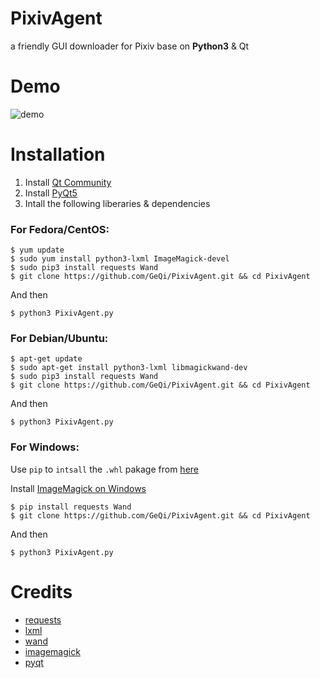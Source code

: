 # PixivAgent

a friendly GUI downloader for Pixiv base on **Python3** & Qt

# Demo

![demo](http://7u2hae.com1.z0.glb.clouddn.com/demo.gif)

# Installation

1. Install [Qt Community](http://www.qt.io/download-open-source/)
2. Install [PyQt5](http://pyqt.sourceforge.net/Docs/PyQt5/installation.html)
3. Intall the following liberaries & dependencies

### For Fedora/CentOS:

```
$ yum update
$ sudo yum install python3-lxml ImageMagick-devel
$ sudo pip3 install requests Wand
$ git clone https://github.com/GeQi/PixivAgent.git && cd PixivAgent
```

And then

`$ python3 PixivAgent.py`

### For Debian/Ubuntu:

```
$ apt-get update
$ sudo apt-get install python3-lxml libmagickwand-dev
$ sudo pip3 install requests Wand
$ git clone https://github.com/GeQi/PixivAgent.git && cd PixivAgent
```

And then

`$ python3 PixivAgent.py`

### For Windows:

Use `pip` to `intsall` the `.whl` pakage from [here](http://www.lfd.uci.edu/~gohlke/pythonlibs/#lxml)

Install [ImageMagick on Windows](http://docs.wand-py.org/en/latest/guide/install.html#install-imagemagick-on-windows)

```
$ pip install requests Wand
$ git clone https://github.com/GeQi/PixivAgent.git && cd PixivAgent
```
And then

`$ python3 PixivAgent.py`

# Credits

- [requests](https://github.com/kennethreitz/requests)
- [lxml](https://github.com/lxml/lxml)
- [wand](https://github.com/dahlia/wand)
- [imagemagick](http://www.imagemagick.org/)
- [pyqt](http://www.riverbankcomputing.co.uk/software/pyqt/intro)
